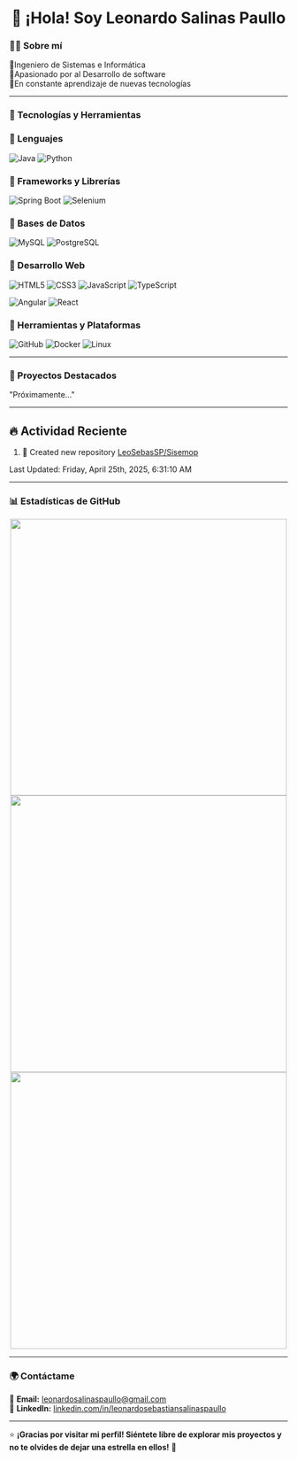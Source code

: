 <h1 align="center">👋 ¡Hola! Soy Leonardo Salinas Paullo</h1>  

### 👨‍💻 Sobre mí

🔹Ingeniero de Sistemas e Informática  
🔹Apasionado por al Desarrollo de software  
🔹En constante aprendizaje de nuevas tecnologías

---

### 🚀 Tecnologías y Herramientas  

### 🔹 Lenguajes  

![Java](https://img.shields.io/badge/Java-ED8B00?style=for-the-badge&logo=openjdk&logoColor=white) ![Python](https://img.shields.io/badge/Python-3776AB?style=for-the-badge&logo=python&logoColor=white)

### 🔹 Frameworks y Librerías  

![Spring Boot](https://img.shields.io/badge/Spring_Boot-6DB33F?style=for-the-badge&logo=spring&logoColor=white) ![Selenium](https://img.shields.io/badge/Selenium-43B02A?style=for-the-badge&logo=selenium&logoColor=white)

### 🔹 Bases de Datos  

![MySQL](https://img.shields.io/badge/MySQL-4479A1?style=for-the-badge&logo=mysql&logoColor=white) ![PostgreSQL](https://img.shields.io/badge/PostgreSQL-316192?style=for-the-badge&logo=postgresql&logoColor=white)

### 🔹 Desarrollo Web  

![HTML5](https://img.shields.io/badge/HTML5-E34F26?style=for-the-badge&logo=html5&logoColor=white) ![CSS3](https://img.shields.io/badge/CSS3-1572B6?style=for-the-badge&logo=css3&logoColor=white) ![JavaScript](https://img.shields.io/badge/JavaScript-F7DF1E?style=for-the-badge&logo=javascript&logoColor=black) ![TypeScript](https://img.shields.io/badge/TypeScript-3178C6?style=for-the-badge&logo=typescript&logoColor=white)

![Angular](https://img.shields.io/badge/Angular-DD0031?style=for-the-badge&logo=angular&logoColor=white) ![React](https://img.shields.io/badge/React-61DAFB?style=for-the-badge&logo=react&logoColor=black)

### 🔹 Herramientas y Plataformas  

![GitHub](https://img.shields.io/badge/GitHub-181717?style=for-the-badge&logo=github&logoColor=white) ![Docker](https://img.shields.io/badge/Docker-2496ED?style=for-the-badge&logo=docker&logoColor=white) ![Linux](https://img.shields.io/badge/Linux-FCC624?style=for-the-badge&logo=linux&logoColor=black)

---

### 📌 Proyectos Destacados  

"Próximamente..."

---

## 🔥 Actividad Reciente  
<!--RECENT_ACTIVITY:start-->
1. 📔 Created new repository [LeoSebasSP/Sisemop](https://github.com/LeoSebasSP/Sisemop)<br>
<!--RECENT_ACTIVITY:end-->
<!--RECENT_ACTIVITY:last_update-->
Last Updated: Friday, April 25th, 2025, 6:31:10 AM
<!--RECENT_ACTIVITY:last_update_end-->

---

### 📊 Estadísticas de GitHub  

<div align="center">

<td align="center">
      <img src="https://github-readme-stats.vercel.app/api?username=LeoSebasSP&show_icons=true&theme=radical" width="500px"/>
    </td>

<td align="center">
  <img src="https://github-readme-streak-stats.herokuapp.com/?user=LeoSebasSP&theme=radical" width="500px"/>
</td>

<td align="center">
      <img src="https://github-readme-stats.vercel.app/api/top-langs/?username=LeoSebasSP&layout=compact&langs_count=6&theme=radical" width="500px"/>
    </td>
</div>

---

### 🌍 Contáctame  

📩 **Email:** [leonardosalinaspaullo@gmail.com](mailto:leonardosalinaspaullo@gmail.com)  
💼 **LinkedIn:** [linkedin.com/in/leonardosebastiansalinaspaullo](www.linkedin.com/in/leonardosebastiansalinaspaullo)  

---

⭐ **¡Gracias por visitar mi perfil! Siéntete libre de explorar mis proyectos y no te olvides de dejar una estrella en ellos!** 🚀
